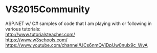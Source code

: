# VS2015Community
ASP.NET w/ C# samples of code that I am playing with or following in various tutorials: <br>
http://www.tutorialsteacher.com/ <br>
https://www.w3schools.com/ <br>
https://www.youtube.com/channel/UCs6nmQViDpUw0nuIx9c_WvA <br>
